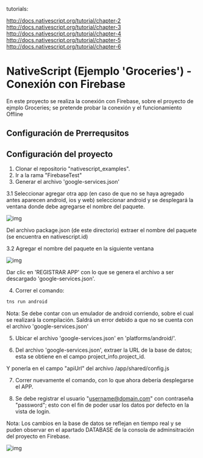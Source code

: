
tutorials:

  http://docs.nativescript.org/tutorial/chapter-2
  http://docs.nativescript.org/tutorial/chapter-3
  http://docs.nativescript.org/tutorial/chapter-4
  http://docs.nativescript.org/tutorial/chapter-5
  http://docs.nativescript.org/tutorial/chapter-6

# NativeScript (Ejemplo 'Groceries') - Conexión con Firebase
En este proyecto se realiza la conexión con Firebase, sobre el proyecto de ejmplo Groceries; se pretende probar la conexión y el funcionamiento Offline 

## Configuración de Prerrequsitos 

## Configuración del proyecto

1. Clonar el repositorio "nativescript_examples".
2. Ir a la rama "FirebaseTest"
3. Generar el archivo 'google-services.json' 

3.1 Seleccionar agregar otra app (en caso de que no se haya agregado antes aparecen android, ios y web) seleccionar android y se desplegará la ventana donde debe agregarse el nombre del paquete.

![img](http://imgur.com/FK0Igpa) 

 Del archivo package.json (de este directorio) extraer el nombre del paquete (se encuentra en nativescript.id)

3.2 Agregar el nombre del paquete en la siguiente ventana

![img](http://imgur.com/yKyAeYE)

Dar clic en 'REGISTRAR APP' con lo que se genera el archivo a ser descargado 'google-services.json'.

4. Correr el comando:
``` bash
tns run android
```
Nota: Se debe contar con un emulador de android corriendo, sobre el cual se realizará la compilación.
      Saldrá un error debido a que no se cuenta con el archivo 'google-services.json'
      
5. Ubicar el archivo 'google-services.json' en 'platforms/android/'.

6. Del archivo 'google-services.json', extraer la URL de la base de datos; esta se obtiene en el campo project_info.project_id.

Y ponerla en el campo "apiUrl" del archivo /app/shared/config.js

7. Correr nuevamente el comando, con lo que ahora debería desplegarse el APP.

8. Se debe registrar el usuario "username@domain.com" con contraseña "password"; esto con el fin de poder usar los datos por defecto en la vista de login.

Nota: Los cambios en la base de datos se reflejan en tiempo real y se puden observar en el apartado DATABASE de la consola de adminsitración del proyecto en Firebase.

![img](http://imgur.com/Nz89OTh)
